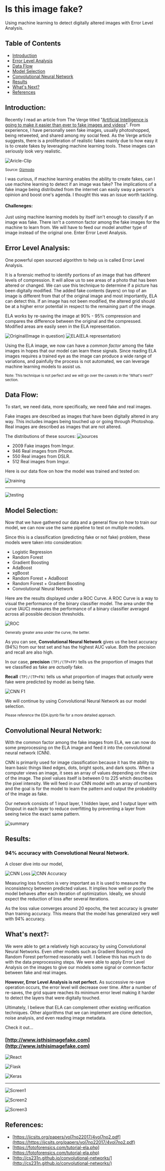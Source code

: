 # Is this image fake?

Using machine learning to detect digitally altered images with Error Level Analysis.

## Table of Contents

* [Introduction](#intro)
* [Error Level Analysis](#ela)
* [Data Flow](#data)
* [Model Selection](#selection)
* [Convolutional Neural Network](#cnn)
* [Results](#results)
* [What's Next?](#next)
* [References](#ref)

## Introduction: <a id="intro"></a>

Recently I read an article from The Verge titled "[Artificial Intelligence is going to make it easier than ever to fake images and videos](https://www.theverge.com/2016/12/20/14022958/ai-image-manipulation-creation-fakes-audio-video)".  From experience, I have personally seen fake images, usually photoshopped, being retweeted, and shared among my social feed.  As the Verge article suggests, there is a proliferation of realistic fakes mainly due to how easy it is to create fakes by leveraging machine learning tools.  These images can seriously look very realistic.

![Aricle-Clip](images/article_snippet_fake.png "Article Clip")

<sup>Source: [Gizmodo](https://gizmodo.com/29-viral-photos-and-gifs-from-2017-that-were-totally-fa-1821440079)</sup>


I was curious, if machine learning enables the ability to create fakes, can I use machine learning to detect if an image was fake?  The implications of a fake image being distributed from the internet can easily sway a person's opinion and boost one's agenda.  I thought this was an issue worth tackling.

#### Challeneges: <a id="challenges"></a>

Just using machine learning models by itself isn't enough to classify if an image was fake.  There isn't a common factor among the fake images for the machine to learn from.  We will have to feed our model another type of image instead of the original one.  Enter Error Level Analysis.

## Error Level Analysis: <a id="ela"></a>

One powerful open sourced algorithm to help us is called Error Level Analysis.

It is a forensic method to identify portions of an image that has different levels of compression.  It will allow us to see areas of a photo that has been altered or changed.  We can use this technique to determine if a picture has been digitally modified.  The added fake contents (layers) on top of an image is different from that of the original image and most importantly, ELA can detect this.  If an image has not been modified, the altered grid should be at a higher error potential in respect to the remaining part of the image.

ELA works by re-saving the image at 90% - 95% compression and compares the difference between the original and the compressed.  Modified areas are easily seen in the ELA representation.

![Original](images/ela1.png "Original")(Image in question)
![ELA](images/ela2.png "ELA")(ELA representation)

Using the ELA image, we now can have a *common factor* among the fake images in hopes that our model can learn these signals.  Since reading ELA images requires a trained eye as the image can produce a wide range of variations, and painfully the process is not automated, we can leverage machine learning models to assist us.

<sup>Note: This technique is not perfect and we will go over the caveats in the 'What's next?' section.</sup>


## Data Flow: <a id="data"></a>

To start, we need data, more specifically, we need fake and real images.  

Fake images are described as images that have been digitally altered in any way.  This includes images being touched up or going through Photoshop.  Real images are described as images that are not altered.

The distributions of these sources:
![sources](images/sources.png "Sources")

- 2009 Fake images from Imgur.
- 946 Real images from iPhone.
- 550 Real images from DSLR.
- 512 Real images from Imgur.


Here is our data flow on how the model was trained and tested on:


![training](images/training.jpg "Training")

---

![testing](images/testing.jpg "Testing")

## Model Selection: <a id="selection"></a>

Now that we have gathered our data and a general flow on how to train our model, we can now use the same pipeline to test on multiple models.

Since this is a classification (predicting fake or not fake) problem, these models were taken into consideration:

* Logistic Regression
* Random Forest
* Gradient Boosting
* AdaBoost
* xgBoost
* Random Forest + AdaBoost
* Random Forest + Gradient Boosting
* Convolutional Neural Network

Here are the results displayed under a ROC Curve.  A ROC Curve is a way to visual the performance of the binary classifier model.  The area under the curve (AUC) measures the performance of a binary classifier averaged across all possible decision thresholds.

![ROC](images/ROC_Curve.png "ROC")

<sup>Generally greater area under the curve, the better.</sup>

As you can see, **Convolutional Neural Network** gives us the best accuracy (94%) from our test set and has the highest AUC value.  Both the precision and recall are also high.  

In our case, **precision** ``` (TP)/(TP+FP) ``` tells us the proportion of images that we classified as fake are *actually* fake.  

**Recall** ``` (TP)/(TP+FN) ``` tells us what proportion of images that *actually* were fake were predicted by model as being fake.

![CNN F1](images/CNN_F1.png "CNN_F1")


We will continue by using Convolutional Neural Network as our model selection.

<sup>Please reference the EDA.ipynb file for a more detailed approach.</sup>

## Convolutional Neural Network: <a id="cnn"></a>

With the common factor among the fake images from ELA, we can now do some preprocessing on the ELA image and feed it into the convolutional neural network (CNN).  

CNN is primarily used for image classification because it has the ability to learn basic things liked edges, dots, bright spots, and dark spots.  When a computer views an image, it sees an array of values depending on the size of the image.  The pixel values itself is between 0 to 225 which describes the pixel intensity.  We will feed in our CNN model with an array of numbers and the goal is for the model to learn the pattern and output the probability of the image as fake.

Our network consists of 1 input layer, 1 hidden layer, and 1 output layer with Dropout in each layer to reduce overfitting by preventing a layer from seeing twice the exact same pattern.

![summary](images/cnn_summary.png "cnn summary")

## Results: <a id="results"></a>
### 94% accuracy with Convolutional Neural Network.

A closer dive into our model,

![CNN Loss](images/binary_loss.png "CNN Loss")
![CNN Accuracy](images/binary_acc.png "CNN Accuracy")

Measuring loss function is very important as it is used to measure the inconsistency between predicted values.  It implies how well or poorly the model behaves after each iteration of optimization.  Ideally, we should expect the reduction of loss after several iterations.  

As the loss value converges around 20 epochs, the test accuracy is greater than training accuracy.  This means that the model has generalized very well with 94% accuracy.



## What's next?: <a id='next'></a>

We were able to get a relatively high accuracy by using Convolutional Neural Networks.  Even other models such as Gradient Boosting and Random Forest performed reasonably well.  I believe this has much to do with the data preprocessing steps.  We were able to apply Error Level Analysis on the images to give our models some signal or common factor between fake and real images.

**However, Error Level Analysis is not perfect.** As successive re-save operation occurs, the error level will decrease over time.  After a number of re-saves, the grid square reaches its minimum error level making it harder to detect the layers that were digitally touched.

Ultimately, I believe that ELA can complement other existing verification techniques.  Other algorithms that we can implement are clone detection, noise analysis, and even reading image metadata.



Check it out...
### [http://www.isthisimagefake.com](http://www.isthisimagefake.com)

![React](images/react.png "React")

![Flask](images/python-flask.png "React")

![Keras](images/keras.jpg "React")

---

![Screen1](images/screen1.png "Screen1")

![Screen2](images/screen2.png "Screen2")

![Screen3](images/screen3.png "Screen3")

## References: <a id='ref'></a>

* [https://ijcsits.org/papers/vol7no22017/4vol7no2.pdf](https://https://ijcsits.org/papers/vol7no22017/4vol7no2.pdf)
* [https://fotoforensics.com/tutorial-ela.php](https://fotoforensics.com/tutorial-ela.php)
* [http://cs231n.github.io/convolutional-networks/](http://cs231n.github.io/convolutional-networks/)
